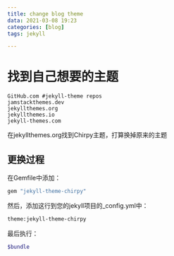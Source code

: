 ```yaml
---
title: change blog theme
data: 2021-03-08 19:23
categories: [blog]
tags: jekyll

---
```


# 找到自己想要的主题

    GitHub.com #jekyll-theme repos
    jamstackthemes.dev
    jekyllthemes.org
    jekyllthemes.io
    jekyll-themes.com
在jekyllthemes.org找到Chirpy主题，打算换掉原来的主题

## 更换过程
在Gemfile中添加：
```bash
gem "jekyll-theme-chirpy"
```
然后，添加这行到您的jekyll项目的_config.yml中：
```bash
theme:jekyll-theme-chirpy
```
最后执行：
```bash
$bundle
```

